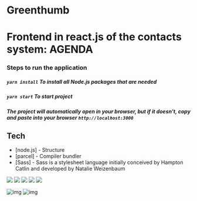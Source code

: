 # Greenthumb
# Frontend in react.js of the contacts system: AGENDA

### Steps to run the application

##### `yarn install` To install all Node.js packages that are needed
##### `yarn start` To start project
##### The project will automatically open in your browser, but if it doesn't, copy and paste into your browser `http://localhost:3000`<br />

## Tech
- [node.js] - Structure
- [parcel] - Compiler bundler
- [Sass] - Sass is a stylesheet language initially conceived by Hampton Catlin and developed by Natalie Weizenbaum

<div>
  <img src="https://img.shields.io/badge/Sass-CC6699?style=for-the-badge&logo=sass&logoColor=white">
  <img src="https://img.shields.io/badge/Node.js-43853D?style=for-the-badge&logo=node.js&logoColor=white">
  <img src="https://img.shields.io/badge/JavaScript-323330?style=for-the-badge&logo=javascript&logoColor=F7DF1E">
  <img src="https://img.shields.io/badge/HTML5-E34F26?style=for-the-badge&logo=html5&logoColor=white">
  <img src="https://img.shields.io/badge/CSS3-1572B6?style=for-the-badge&logo=css3&logoColor=white">
</div>

![img](https://i.imgur.com/8HvCs50.png)
![img](https://i.imgur.com/QuGqs5r.png)
